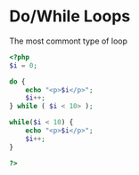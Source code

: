 # Do/While Loops

The most commont type of loop

```php
<?php 
$i = 0;

do {
    echo "<p>$i</p>";
    $i++;
} while ( $i < 10> );

while($i < 10) {
    echo "<p>$i</p>";
    $i++;
}

?>

```
